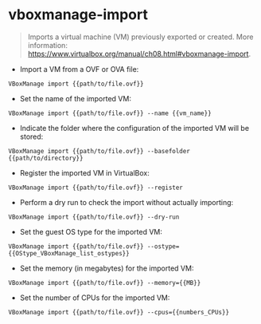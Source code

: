 # vboxmanage-import

> Imports a virtual machine (VM) previously exported or created.
> More information: <https://www.virtualbox.org/manual/ch08.html#vboxmanage-import>.

- Import a VM from a OVF or OVA file:

`VBoxManage import {{path/to/file.ovf}}`

- Set the name of the imported VM:

`VBoxManage import {{path/to/file.ovf}} --name {{vm_name}}`

- Indicate the folder where the configuration of the imported VM will be stored:

`VBoxManage import {{path/to/file.ovf}} --basefolder {{path/to/directory}}`

- Register the imported VM in VirtualBox:

`VBoxManage import {{path/to/file.ovf}} --register`

- Perform a dry run to check the import without actually importing:

`VBoxManage import {{path/to/file.ovf}} --dry-run`

- Set the guest OS type for the imported VM:

`VBoxManage import {{path/to/file.ovf}} --ostype={{OStype_VBoxManage_list_ostypes}}`

- Set the memory (in megabytes) for the imported VM:

`VBoxManage import {{path/to/file.ovf}} --memory={{MB}}`

- Set the number of CPUs for the imported VM:

`VBoxManage import {{path/to/file.ovf}} --cpus={{numbers_CPUs}}`
